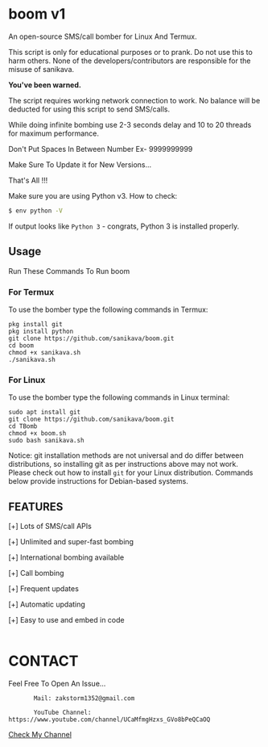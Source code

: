 # boom v1
An open-source SMS/call bomber for Linux And Termux.

This script is only for educational purposes or to prank.
Do not use this to harm others.
None of the developers/contributors are responsible for the misuse of sanikava.

**You've been warned.**

The script requires working network connection to work.
No balance will be deducted for using this script to send SMS/calls.

While doing infinite bombing use 2-3 seconds delay and 10 to 20 threads for maximum performance.


Don't Put Spaces In Between Number Ex- 9999999999

Make Sure To Update it for New Versions...

That's All !!!

Make sure you are using Python v3. How to check:
```sh
$ env python -V
```
If output looks like `Python 3` - congrats, Python 3 is installed properly.

## Usage
Run These Commands To Run boom
### For Termux
To use the bomber type the following commands in Termux:
```
pkg install git
pkg install python
git clone https://github.com/sanikava/boom.git
cd boom
chmod +x sanikava.sh
./sanikava.sh
```

### For Linux
To use the bomber type the following commands in Linux terminal:
```
sudo apt install git
git clone https://github.com/sanikava/boom.git
cd TBomb
chmod +x boom.sh
sudo bash sanikava.sh
```

Notice: git installation methods are not universal and do differ between distributions, so
installing git as per instructions above may not work.
Please check out how to install `git` for your Linux distribution.
Commands below provide instructions for Debian-based systems.

## FEATURES 
 [+] Lots of SMS/call APIs

 [+] Unlimited and super-fast bombing

 [+] International bombing available

 [+] Call bombing

 [+] Frequent updates

 [+] Automatic updating

 [+] Easy to use and embed in code<br><br>
 
 

# CONTACT
Feel Free To Open An Issue...

           Mail: zakstorm1352@gmail.com

           YouTube Channel: https://www.youtube.com/channel/UCaMfmgHzxs_GVo8bPeQCaOQ
  <a href="https://www.youtube.com/channel/UCaMfmgHzxs_GVo8bPeQCaOQ">Check My Channel</a>
